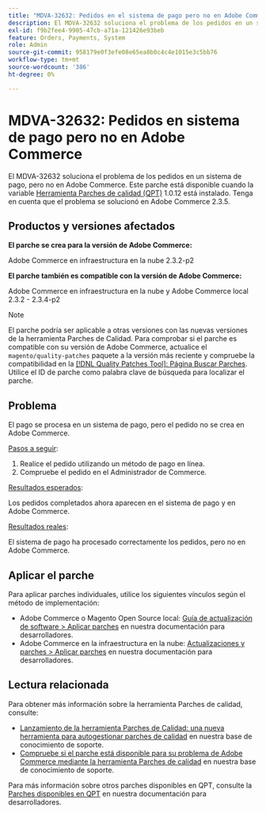 ```yaml
---
title: "MDVA-32632: Pedidos en el sistema de pago pero no en Adobe Commerce"
description: El MDVA-32632 soluciona el problema de los pedidos en un sistema de pago, pero no en Adobe Commerce. Este parche está disponible cuando está instalada la [Quality Patches Tool (QPT)](/help/announcements/adobe-commerce-announcements/magento-quality-patches-released-new-tool-to-self-serve-quality-patches.md) 1.0.12. Tenga en cuenta que el problema se solucionó en Adobe Commerce 2.3.5.
exl-id: f9b2fee4-9905-47cb-a71a-121426e93beb
feature: Orders, Payments, System
role: Admin
source-git-commit: 958179e0f3efe08e65ea8b0c4c4e1015e3c5bb76
workflow-type: tm+mt
source-wordcount: '386'
ht-degree: 0%

---
```


# MDVA-32632: Pedidos en sistema de pago pero no en Adobe Commerce

El MDVA-32632 soluciona el problema de los pedidos en un sistema de pago, pero no en Adobe Commerce. Este parche está disponible cuando la variable [Herramienta Parches de calidad (QPT)](/help/announcements/adobe-commerce-announcements/magento-quality-patches-released-new-tool-to-self-serve-quality-patches.md) 1.0.12 está instalado. Tenga en cuenta que el problema se solucionó en Adobe Commerce 2.3.5.

## Productos y versiones afectados

**El parche se crea para la versión de Adobe Commerce:**

Adobe Commerce en infraestructura en la nube 2.3.2-p2

**El parche también es compatible con la versión de Adobe Commerce:**

Adobe Commerce en infraestructura en la nube y Adobe Commerce local 2.3.2 - 2.3.4-p2

>[!NOTE]
>
>El parche podría ser aplicable a otras versiones con las nuevas versiones de la herramienta Parches de Calidad. Para comprobar si el parche es compatible con su versión de Adobe Commerce, actualice el `magento/quality-patches` paquete a la versión más reciente y compruebe la compatibilidad en la [[!DNL Quality Patches Tool]: Página Buscar Parches](https://devdocs.magento.com/quality-patches/tool.html#patch-grid). Utilice el ID de parche como palabra clave de búsqueda para localizar el parche.

## Problema

El pago se procesa en un sistema de pago, pero el pedido no se crea en Adobe Commerce.

<u>Pasos a seguir</u>:

1. Realice el pedido utilizando un método de pago en línea.
1. Compruebe el pedido en el Administrador de Commerce.

<u>Resultados esperados</u>:

Los pedidos completados ahora aparecen en el sistema de pago y en Adobe Commerce.

<u>Resultados reales</u>:

El sistema de pago ha procesado correctamente los pedidos, pero no en Adobe Commerce.

## Aplicar el parche

Para aplicar parches individuales, utilice los siguientes vínculos según el método de implementación:

* Adobe Commerce o Magento Open Source local: [Guía de actualización de software > Aplicar parches](https://devdocs.magento.com/guides/v2.4/comp-mgr/patching/mqp.html) en nuestra documentación para desarrolladores.
* Adobe Commerce en la infraestructura en la nube: [Actualizaciones y parches > Aplicar parches](https://devdocs.magento.com/cloud/project/project-patch.html) en nuestra documentación para desarrolladores.

## Lectura relacionada

Para obtener más información sobre la herramienta Parches de calidad, consulte:

* [Lanzamiento de la herramienta Parches de Calidad: una nueva herramienta para autogestionar parches de calidad](/help/announcements/adobe-commerce-announcements/magento-quality-patches-released-new-tool-to-self-serve-quality-patches.md) en nuestra base de conocimiento de soporte.
* [Compruebe si el parche está disponible para su problema de Adobe Commerce mediante la herramienta Parches de calidad](/help/support-tools/patches-available-in-qpt-tool/check-patch-for-magento-issue-with-magento-quality-patches.md) en nuestra base de conocimiento de soporte.

Para más información sobre otros parches disponibles en QPT, consulte la [Parches disponibles en QPT](https://devdocs.magento.com/quality-patches/tool.html#patch-grid) en nuestra documentación para desarrolladores.
